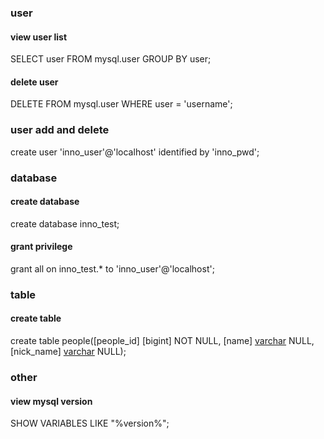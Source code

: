 
### user
#### view user list 
SELECT user FROM mysql.user GROUP BY user;

#### delete user
DELETE FROM mysql.user WHERE user = 'username'; 

### user add and delete
create user 'inno_user'@'localhost' identified by 'inno_pwd';

### database
#### create database
create database inno_test;

#### grant privilege
grant all on inno_test.* to 'inno_user'@'localhost';

### table
#### create table
create table people([people_id] [bigint] NOT NULL, [name] [varchar](200) NULL,[nick_name] [varchar](200) NULL);


### other
#### view mysql version
SHOW VARIABLES LIKE "%version%";


